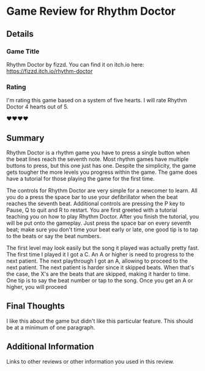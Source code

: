 # Game Review for Rhythm Doctor
## Details

### Game Title
Rhythm Doctor by fizzd. You can find it on itch.io here: https://fizzd.itch.io/rhythm-doctor

### Rating
I'm rating this game based on a system of five hearts. I will rate Rhythm Doctor 4 hearts out of 5.

:heart::heart::heart::heart:

## Summary
Rhythm Doctor is a rhythm game you have to press a single button when the beat lines reach the seventh note. Most rhythm games have multiple buttons to press, but this one just has one. Despite the simplicity, the game gets tougher the more levels you progress within the game. The game does have a tutorial for those playing the game for the first time.

The controls for Rhythm Doctor are very simple for a newcomer to learn. All you do a press the space bar to use your defibrillator when the beat reaches the seventh beat. Additional controls are pressing the P key to Pause, Q to quit and R to restart. You are first greeted with a tutorial teaching you on how to play Rhythm Doctor. After you finish the tutorial, you will be put onto the gameplay. Just press the space bar on every seventh beat; make sure you don't time your beat early or late, one good tip is to tap to the beats or say the beat numbers.

The first level may look easily but the song it played was actually pretty fast. The first time I played it I got a C. An A or higher is need to progress to the next patient. The next playthrough I got an A, allowing to proceed to the next patient. The next patient is harder since it skipped beats. When that's the case, the X's are the beats that are skipped, making it harder to time. One tip is to say the beat number or tap to the song. Once you get an A or higher, you will proceed



## Final Thoughts
I like this about the game but didn't like this particular feature. This should be at a minimum of one paragraph.

## Additional Information
Links to other reviews or other information you used in this review.
